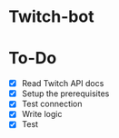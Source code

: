 # Twitch-bot

# To-Do

- [x] Read Twitch API docs
- [x] Setup the prerequisites
- [x] Test connection
- [x] Write logic
- [x] Test
